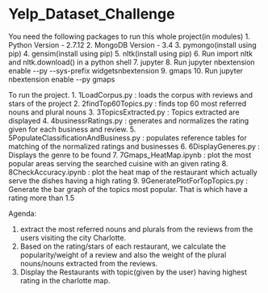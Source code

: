 # Yelp_Dataset_Challenge

You need the following packages to run this whole project(in modules)
    1. Python Version - 2.7.12
    2. MongoDB Version - 3.4
    3. pymongo(install using pip)
    4. gensim(install using pip)
    5. nltk(install using pip)
    6. Run import nltk and nltk.download() in a python shell
    7. jupyter
    8. Run jupyter nbextension enable --py --sys-prefix widgetsnbextension
    9. gmaps
    10. Run jupyter nbextension enable --py gmaps

To run the project.
    1. 1LoadCorpus.py : loads the corpus with reviews and stars of the project
    2. 2findTop60Topics.py : finds top 60 most referred nouns and plural nouns
    3. 3TopicsExtracted.py : Topics extracted are displayed
    4. 4businessrRatings.py : generates and normalizes the rating given for each business and review.
    5. 5PopulateClassificationAndBusiness.py : populates reference tables for matching of the normalized ratings and businesses
    6. 6DisplayGeneres.py : Displays the genre to be found
    7. 7Gmaps_HeatMap.ipynb : plot the most popular areas serving the searched cuisine with an given rating
    8. 8CheckAccuracy.ipynb : plot the heat map of the restaurant which actually serve the dishes having a high rating
    9. 9GeneratePlotForTopTopics.py : Generate the bar graph of the topics most popular. That is which have a rating more than 1.5

Agenda:
1. extract the most referred nouns and plurals from the reviews from the users
    visiting the city Charlotte.
2. Based on the rating/stars of each restaurant, we calculate the popularity/weight
    of a review and also the weight of the plural nouns/nouns extracted from the
    reviews.
3. Display the Restaurants with topic(given by the user) having highest rating
    in the charlotte map.
